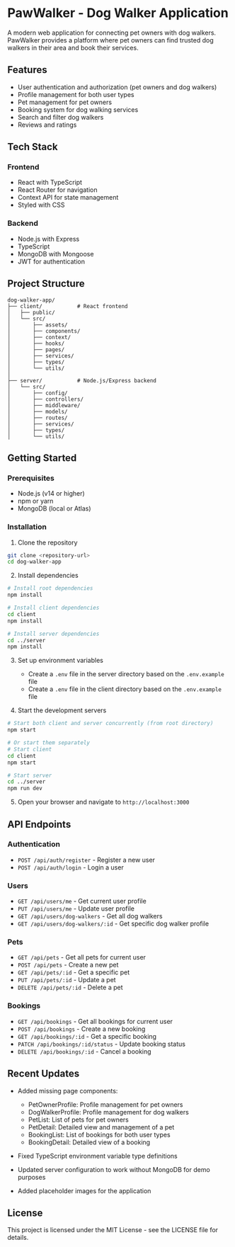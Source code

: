 # PawWalker - Dog Walker Application

A modern web application for connecting pet owners with dog walkers. PawWalker provides a platform where pet owners can find trusted dog walkers in their area and book their services.

## Features

- User authentication and authorization (pet owners and dog walkers)
- Profile management for both user types
- Pet management for pet owners
- Booking system for dog walking services
- Search and filter dog walkers
- Reviews and ratings

## Tech Stack

### Frontend
- React with TypeScript
- React Router for navigation
- Context API for state management
- Styled with CSS

### Backend
- Node.js with Express
- TypeScript
- MongoDB with Mongoose
- JWT for authentication

## Project Structure

```
dog-walker-app/
├── client/           # React frontend
│   ├── public/
│   └── src/
│       ├── assets/
│       ├── components/
│       ├── context/
│       ├── hooks/
│       ├── pages/
│       ├── services/
│       ├── types/
│       └── utils/
│
├── server/           # Node.js/Express backend
│   └── src/
│       ├── config/
│       ├── controllers/
│       ├── middleware/
│       ├── models/
│       ├── routes/
│       ├── services/
│       ├── types/
│       └── utils/
```

## Getting Started

### Prerequisites

- Node.js (v14 or higher)
- npm or yarn
- MongoDB (local or Atlas)

### Installation

1. Clone the repository
```bash
git clone <repository-url>
cd dog-walker-app
```

2. Install dependencies
```bash
# Install root dependencies
npm install

# Install client dependencies
cd client
npm install

# Install server dependencies
cd ../server
npm install
```

3. Set up environment variables
   - Create a `.env` file in the server directory based on the `.env.example` file
   - Create a `.env` file in the client directory based on the `.env.example` file

4. Start the development servers
```bash
# Start both client and server concurrently (from root directory)
npm start

# Or start them separately
# Start client
cd client
npm start

# Start server
cd ../server
npm run dev
```

5. Open your browser and navigate to `http://localhost:3000`

## API Endpoints

### Authentication
- `POST /api/auth/register` - Register a new user
- `POST /api/auth/login` - Login a user

### Users
- `GET /api/users/me` - Get current user profile
- `PUT /api/users/me` - Update user profile
- `GET /api/users/dog-walkers` - Get all dog walkers
- `GET /api/users/dog-walkers/:id` - Get specific dog walker profile

### Pets
- `GET /api/pets` - Get all pets for current user
- `POST /api/pets` - Create a new pet
- `GET /api/pets/:id` - Get a specific pet
- `PUT /api/pets/:id` - Update a pet
- `DELETE /api/pets/:id` - Delete a pet

### Bookings
- `GET /api/bookings` - Get all bookings for current user
- `POST /api/bookings` - Create a new booking
- `GET /api/bookings/:id` - Get a specific booking
- `PATCH /api/bookings/:id/status` - Update booking status
- `DELETE /api/bookings/:id` - Cancel a booking

## Recent Updates

- Added missing page components:
  - PetOwnerProfile: Profile management for pet owners
  - DogWalkerProfile: Profile management for dog walkers
  - PetList: List of pets for pet owners
  - PetDetail: Detailed view and management of a pet
  - BookingList: List of bookings for both user types
  - BookingDetail: Detailed view of a booking

- Fixed TypeScript environment variable type definitions
- Updated server configuration to work without MongoDB for demo purposes
- Added placeholder images for the application

## License

This project is licensed under the MIT License - see the LICENSE file for details.
